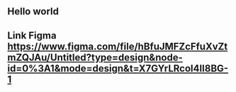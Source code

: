 ## Hello world

## Link Figma https://www.figma.com/file/hBfuJMFZcFfuXvZtmZQJAu/Untitled?type=design&node-id=0%3A1&mode=design&t=X7GYrLRcol4II8BG-1
